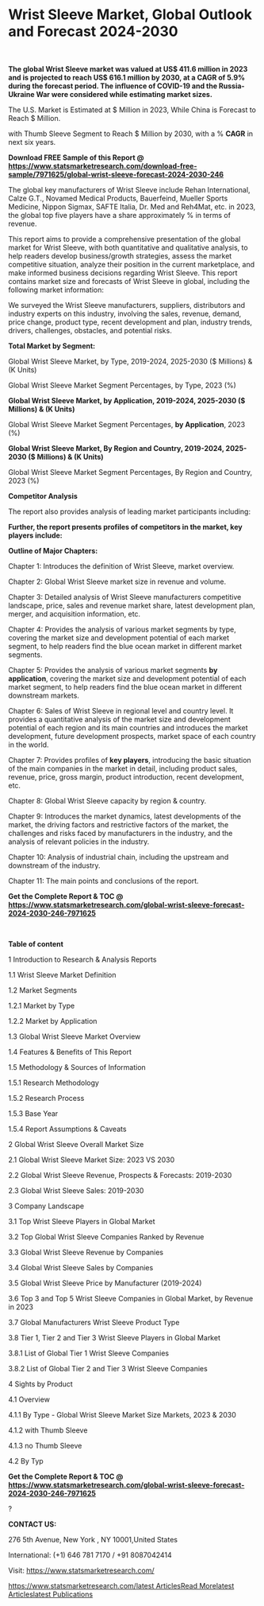 <h1>Wrist Sleeve Market, Global Outlook and Forecast 2024-2030</h1><br/><p><strong>The global Wrist Sleeve market was valued at US$ 411.6 million in 2023 and is projected to reach US$ 616.1 million by 2030, at a <strong>CAGR</strong> of 5.9% during the forecast period. The influence of COVID-19 and the Russia-Ukraine War were considered while estimating market sizes.</strong></p>
 
 
 
 <p>The U.S. Market is Estimated at $ Million in 2023, While China is Forecast to Reach $ Million.</p>
 
 
 
 <p>with Thumb Sleeve Segment to Reach $ Million by 2030, with a % <strong>CAGR</strong> in next six years.</p>
 
 
 
 <p><strong>Download FREE Sample of this Report @ <a href="https://www.statsmarketresearch.com/download-free-sample/7971625/global-wrist-sleeve-forecast-2024-2030-246">https://www.statsmarketresearch.com/download-free-sample/7971625/global-wrist-sleeve-forecast-2024-2030-246</a></strong></p>
 
 
 
 <p>The global key manufacturers of Wrist Sleeve include Rehan International, Calze G.T., Novamed Medical Products, Bauerfeind, Mueller Sports Medicine, Nippon Sigmax, SAFTE Italia, Dr. Med and Reh4Mat, etc. in 2023, the global top five players have a share approximately % in terms of revenue.</p>
 
 
 
 <p>This report aims to provide a comprehensive presentation of the global market for Wrist Sleeve, with both quantitative and qualitative analysis, to help readers develop business/growth strategies, assess the market competitive situation, analyze their position in the current marketplace, and make informed business decisions regarding Wrist Sleeve. This report contains market size and forecasts of Wrist Sleeve in global, including the following market information:</p>
 
 
 
 <p>We surveyed the Wrist Sleeve manufacturers, suppliers, distributors and industry experts on this industry, involving the sales, revenue, demand, price change, product type, recent development and plan, industry trends, drivers, challenges, obstacles, and potential risks.</p>
 
 
 
 <p><strong>Total Market by Segment:</strong></p>
 
 
 
 <p>Global Wrist Sleeve Market, by Type, 2019-2024, 2025-2030 ($ Millions) & (K Units)</p>
 
 
 
 <p>Global Wrist Sleeve Market Segment Percentages, by Type, 2023 (%)</p>
 
 
 
 <p><strong>Global Wrist Sleeve Market, <strong>by Application</strong>, 2019-2024, 2025-2030 ($ Millions) & (K Units)</strong></p>
 
 
 
 <p>Global Wrist Sleeve Market Segment Percentages, <strong>by Application</strong>, 2023 (%)</p>
 
 
 
 <p><strong>Global Wrist Sleeve Market, By Region and Country, 2019-2024, 2025-2030 ($ Millions) & (K Units)</strong></p>
 
 
 
 <p>Global Wrist Sleeve Market Segment Percentages, By Region and Country, 2023 (%)</p>
 
 
 
 <p><strong>Competitor Analysis</strong></p>
 
 
 
 <p>The report also provides analysis of leading market participants including:</p>
 
 
 
 <p><strong>Further, the report presents profiles of competitors in the market, <strong>key players</strong> include:</strong></p>
 
 
 
 <p><strong>Outline of Major Chapters:</strong></p>
 
 
 
 <p>Chapter 1: Introduces the definition of Wrist Sleeve, market overview.</p>
 
 
 
 <p>Chapter 2: Global Wrist Sleeve market size in revenue and volume.</p>
 
 
 
 <p>Chapter 3: Detailed analysis of Wrist Sleeve manufacturers competitive landscape, price, sales and revenue market share, latest development plan, merger, and acquisition information, etc.</p>
 
 
 
 <p>Chapter 4: Provides the analysis of various market segments by type, covering the market size and development potential of each market segment, to help readers find the blue ocean market in different market segments.</p>
 
 
 
 <p>Chapter 5: Provides the analysis of various market segments <strong>by application</strong>, covering the market size and development potential of each market segment, to help readers find the blue ocean market in different downstream markets.</p>
 
 
 
 <p>Chapter 6: Sales of Wrist Sleeve in regional level and country level. It provides a quantitative analysis of the market size and development potential of each region and its main countries and introduces the market development, future development prospects, market space of each country in the world.</p>
 
 
 
 <p>Chapter 7: Provides profiles of <strong>key players</strong>, introducing the basic situation of the main companies in the market in detail, including product sales, revenue, price, gross margin, product introduction, recent development, etc.</p>
 
 
 
 <p>Chapter 8: Global Wrist Sleeve capacity by region & country.</p>
 
 
 
 <p>Chapter 9: Introduces the market dynamics, latest developments of the market, the driving factors and restrictive factors of the market, the challenges and risks faced by manufacturers in the industry, and the analysis of relevant policies in the industry.</p>
 
 
 
 <p>Chapter 10: Analysis of industrial chain, including the upstream and downstream of the industry.</p>
 
 
 
 <p>Chapter 11: The main points and conclusions of the report.</p>
 
 
 
 <div><b>Get the Complete Report & TOC @ <a href="https://www.statsmarketresearch.com/global-wrist-sleeve-forecast-2024-2030-246-7971625">https://www.statsmarketresearch.com/global-wrist-sleeve-forecast-2024-2030-246-7971625</a></b></div>
 
 
 
 <p><br />
 
 <b>Table of content</b></p>
 
 
 
 <p>1 Introduction to Research & Analysis Reports<br />
 
 1.1 Wrist Sleeve Market Definition<br />
 
 1.2 Market Segments<br />
 
 1.2.1 Market by Type<br />
 
 1.2.2 Market by Application<br />
 
 1.3 Global Wrist Sleeve Market Overview<br />
 
 1.4 Features & Benefits of This Report<br />
 
 1.5 Methodology & Sources of Information<br />
 
 1.5.1 Research Methodology<br />
 
 1.5.2 Research Process<br />
 
 1.5.3 Base Year<br />
 
 1.5.4 Report Assumptions & Caveats<br />
 
 2 Global Wrist Sleeve Overall Market Size<br />
 
 2.1 Global Wrist Sleeve Market Size: 2023 VS 2030<br />
 
 2.2 Global Wrist Sleeve Revenue, Prospects & Forecasts: 2019-2030<br />
 
 2.3 Global Wrist Sleeve Sales: 2019-2030<br />
 
 3 Company Landscape<br />
 
 3.1 Top Wrist Sleeve Players in Global Market<br />
 
 3.2 Top Global Wrist Sleeve Companies Ranked by Revenue<br />
 
 3.3 Global Wrist Sleeve Revenue by Companies<br />
 
 3.4 Global Wrist Sleeve Sales by Companies<br />
 
 3.5 Global Wrist Sleeve Price by Manufacturer (2019-2024)<br />
 
 3.6 Top 3 and Top 5 Wrist Sleeve Companies in Global Market, by Revenue in 2023<br />
 
 3.7 Global Manufacturers Wrist Sleeve Product Type<br />
 
 3.8 Tier 1, Tier 2 and Tier 3 Wrist Sleeve Players in Global Market<br />
 
 3.8.1 List of Global Tier 1 Wrist Sleeve Companies<br />
 
 3.8.2 List of Global Tier 2 and Tier 3 Wrist Sleeve Companies<br />
 
 4 Sights by Product<br />
 
 4.1 Overview<br />
 
 4.1.1 By Type - Global Wrist Sleeve Market Size Markets, 2023 & 2030<br />
 
 4.1.2 with Thumb Sleeve<br />
 
 4.1.3 no Thumb Sleeve<br />
 
 4.2 By Typ</p>
 
 
 
 <div><b>Get the Complete Report & TOC @ <a href="https://www.statsmarketresearch.com/global-wrist-sleeve-forecast-2024-2030-246-7971625">https://www.statsmarketresearch.com/global-wrist-sleeve-forecast-2024-2030-246-7971625</a></b></div>
 
 
 
 <p>? </p>
 
 
 
 <p><b>CONTACT US:</b><br />
 
 276 5th Avenue, New York , NY 10001,United States<br />
 
 International: (+1) 646 781 7170 / +91 8087042414<br />
 
 Visit: <a href="https://www.statsmarketresearch.com/">https://www.statsmarketresearch.com/</a><br />
 
 <a href="https://gyeongbokgung.com">https://www.statsmarketresearch.com/</a><a href="https://hallyeomaritime.com">latest Articles</a><a href="https://jingwansa.com">Read More</a><a href="https://nguoiviet.jp/">latest Articles</a><a href="https://www.intelmarketresearch.com/">latest Publications</a></p>